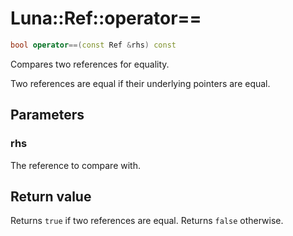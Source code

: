 # Luna::Ref::operator==

```c++
bool operator==(const Ref &rhs) const
```

Compares two references for equality. 

Two references are equal if their underlying pointers are equal. 

## Parameters
### rhs
The reference to compare with. 

## Return value
Returns `true` if two references are equal. Returns `false` otherwise. 

